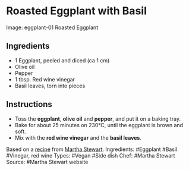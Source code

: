 # Roasted Eggplant with Basil

Image: eggplant-01 Roasted Eggplant

## Ingredients

* 1 Eggplant, peeled and diced (ca 1 cm)
* Olive oil
* Pepper
* 1 tbsp. Red wine vinegar
* Basil leaves, torn into pieces


## Instructions

* Toss the **eggplant**, **olive oil** and **pepper**, and put it on
  a baking tray.
* Bake for about 25 minutes on 230&deg;C, until the eggplant is brown
  and soft.
* Mix with the **red wine vinegar** and the **basil leaves**.


Based on a
[recipe](http://www.marthastewart.com/326596/roasted-eggplant-with-basil)
from [Martha Stewart](http://www.marthastewart.com/).
Ingredients: #Eggplant #Basil #Vinegar, red wine
Types: #Vegan #Side dish
Chef: #Martha Stewart
Source: #Martha Stewart website
